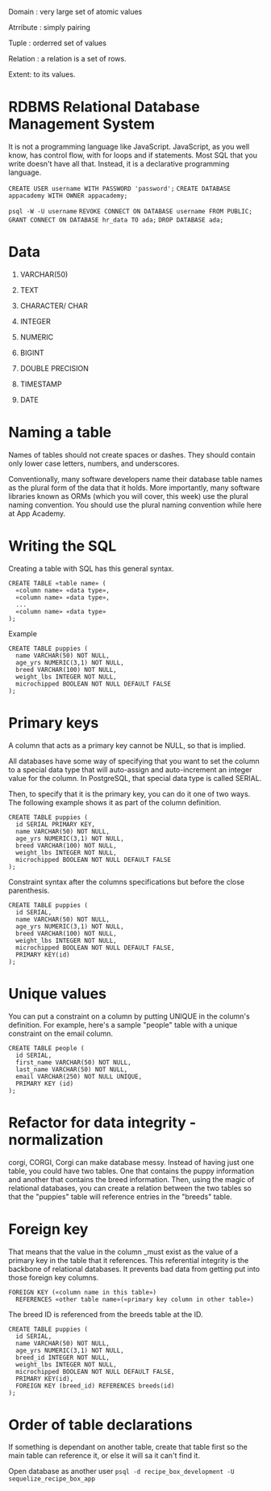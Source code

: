 Domain : very large set of atomic values

Atrribute : simply pairing

Tuple : orderred set of values

Relation : a relation is a set of rows.

Extent: to its values.

# RDBMS Relational Database Management System

It is not a programming language like JavaScript. JavaScript, as you well know, has control flow, with for loops and if statements. Most SQL that you write doesn't have all that. Instead, it is a declarative programming language.

```CREATE USER username WITH PASSWORD 'password';```
```CREATE DATABASE appacademy WITH OWNER appacademy;```

```psql -W -U username```
```REVOKE CONNECT ON DATABASE username FROM PUBLIC;```
```GRANT CONNECT ON DATABASE hr_data TO ada;```
```DROP DATABASE ada;```

# Data
1. VARCHAR(50)
2. TEXT
3. CHARACTER/ CHAR

1. INTEGER
2. NUMERIC
3. BIGINT
4. DOUBLE PRECISION

1. TIMESTAMP
2. DATE

# Naming a table
Names of tables should not create spaces or dashes. They should contain only lower case letters, numbers, and underscores.

Conventionally, many software developers name their database table names as the plural form of the data that it holds. More importantly, many software libraries known as ORMs (which you will cover, this week) use the plural naming convention. You should use the plural naming convention while here at App Academy.

# Writing the SQL
Creating a table with SQL has this general syntax.
```
CREATE TABLE «table name» (
  «column name» «data type»,
  «column name» «data type»,
  ...
  «column name» «data type»
);
```
Example
```
CREATE TABLE puppies (
  name VARCHAR(50) NOT NULL,
  age_yrs NUMERIC(3,1) NOT NULL,
  breed VARCHAR(100) NOT NULL,
  weight_lbs INTEGER NOT NULL,
  microchipped BOOLEAN NOT NULL DEFAULT FALSE
);
```

# Primary keys
A column that acts as a primary key cannot be NULL, so that is implied.

All databases have some way of specifying that you want to set the column to a special data type that will auto-assign and auto-increment an integer value for the column. In PostgreSQL, that special data type is called SERIAL.

Then, to specify that it is the primary key, you can do it one of two ways. The following example shows it as part of the column definition.
```
CREATE TABLE puppies (
  id SERIAL PRIMARY KEY,
  name VARCHAR(50) NOT NULL,
  age_yrs NUMERIC(3,1) NOT NULL,
  breed VARCHAR(100) NOT NULL,
  weight_lbs INTEGER NOT NULL,
  microchipped BOOLEAN NOT NULL DEFAULT FALSE
);
```
Constraint syntax after the columns specifications but before the close parenthesis.
```
CREATE TABLE puppies (
  id SERIAL,
  name VARCHAR(50) NOT NULL,
  age_yrs NUMERIC(3,1) NOT NULL,
  breed VARCHAR(100) NOT NULL,
  weight_lbs INTEGER NOT NULL,
  microchipped BOOLEAN NOT NULL DEFAULT FALSE,
  PRIMARY KEY(id)
);
```

# Unique values
You can put a constraint on a column by putting UNIQUE in the column's definition. For example, here's a sample "people" table with a unique constraint on the email column.
```
CREATE TABLE people (
  id SERIAL,
  first_name VARCHAR(50) NOT NULL,
  last_name VARCHAR(50) NOT NULL,
  email VARCHAR(250) NOT NULL UNIQUE,
  PRIMARY KEY (id)
);
```

# Refactor for data integrity - normalization
corgi, CORGI, Corgi can make database messy. Instead of having just one table, you could have two tables. One that contains the puppy information and another that contains the breed information. Then, using the magic of relational databases, you can create a relation between the two tables so that the "puppies" table will reference entries in the "breeds" table.

# Foreign key
That means that the value in the column _must exist as the value of a primary key in the table that it references. This referential integrity is the backbone of relational databases. It prevents bad data from getting put into those foreign key columns.
```
FOREIGN KEY («column name in this table»)
  REFERENCES «other table name»(«primary key column in other table»)
  ```
The breed ID is referenced from the breeds table at the ID.
```
CREATE TABLE puppies (
  id SERIAL,
  name VARCHAR(50) NOT NULL,
  age_yrs NUMERIC(3,1) NOT NULL,
  breed_id INTEGER NOT NULL,
  weight_lbs INTEGER NOT NULL,
  microchipped BOOLEAN NOT NULL DEFAULT FALSE,
  PRIMARY KEY(id),
  FOREIGN KEY (breed_id) REFERENCES breeds(id)
);
```
# Order of table declarations
If something is dependant on another table, create that table first so the main table can reference it, or else it will sa it can't find it.

Open database as another user
```psql -d recipe_box_development -U sequelize_recipe_box_app```
